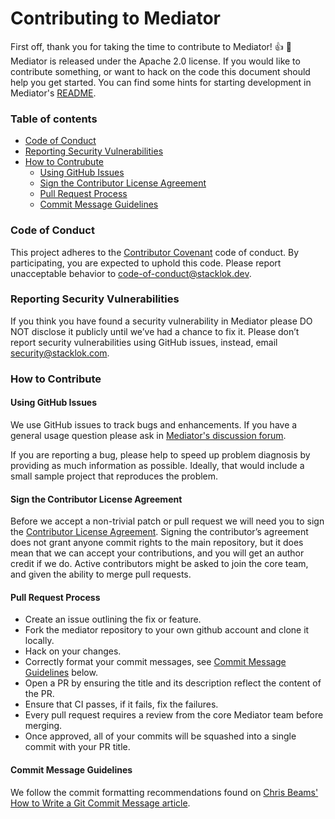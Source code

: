 
# Contributing to Mediator
First off, thank you for taking the time to contribute to Mediator! :+1: :tada: Mediator is released under the Apache 2.0 license. If you would like to contribute something, or want to hack on the code this document should help you get started. You can find some hints for starting development in Mediator's  [README](https://github.com/stacklok/mediator/blob/main/README.md).

### Table of contents 
* [Code of Conduct](#Code-of-Conduct)
* [Reporting Security Vulnerabilities](#Reporting-Security-Vulnerabilities)
* [How to Contrubute](How-to-Contribute)
  * [Using GitHub Issues](#Using-GitHub-Issues)
  * [Sign the Contributor License Agreement](#Sign-the-Contributor-License-Agreement)
  * [Pull Request Process](#Pull-Request-Process)
  * [Commit Message Guidelines](#Commit-Message-Guidelines)
  

### Code of Conduct
This project adheres to the [Contributor Covenant](https://github.com/stacklok/mediator/blob/main/CODE_OF_CONDUCT.md) code of conduct. By participating, you are expected to uphold this code. Please report unacceptable behavior to code-of-conduct@stacklok.dev.

### Reporting Security Vulnerabilities
If you think you have found a security vulnerability in Mediator please DO NOT disclose it publicly until we’ve had a chance to fix it. Please don’t report security vulnerabilities using GitHub issues, instead, email security@stacklok.com.

### How to Contribute

#### Using GitHub Issues
We use GitHub issues to track bugs and enhancements. If you have a general usage question please ask in [Mediator's discussion forum](https://github.com/stacklok/mediator/discussions). 

If you are reporting a bug, please help to speed up problem diagnosis by providing as much information as possible. Ideally, that would include a small sample project that reproduces the problem.

#### Sign the Contributor License Agreement
Before we accept a non-trivial patch or pull request we will need you to sign the [Contributor License Agreement](https://github.com/stacklok/mediator). Signing the contributor’s agreement does not grant anyone commit rights to the main repository, but it does mean that we can accept your contributions, and you will get an author credit if we do. Active contributors might be asked to join the core team, and given the ability to merge pull requests.


#### Pull Request Process
* Create an issue outlining the fix or feature.
* Fork the mediator repository to your own github account and clone it locally.
* Hack on your changes.
* Correctly format your commit messages, see [Commit Message Guidelines](#Commit-Message-Guidelines) below.
* Open a PR by ensuring the title and its description reflect the content of the PR.
* Ensure that CI passes, if it fails, fix the failures.
* Every pull request requires a review from the core Mediator team before merging.
* Once approved, all of your commits will be squashed into a single commit with your PR title.

#### Commit Message Guidelines
We follow the commit formatting recommendations found on [Chris Beams' How to Write a Git Commit Message article](https://chris.beams.io/posts/git-commit/).


